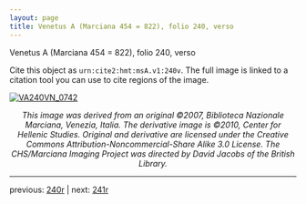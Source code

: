 ```yaml
---
layout: page
title: Venetus A (Marciana 454 = 822), folio 240, verso
---
```


Venetus A (Marciana 454 = 822), folio 240, verso

Cite this object as `urn:cite2:hmt:msA.v1:240v`.  The full image is linked to a citation tool you can use to cite regions of the image.

[![VA240VN_0742](http://www.homermultitext.org/iipsrv?IIIF=/project/homer/pyramidal/deepzoom/hmt/vaimg/2017a/VA240VN_0742.tif/full/800,/0/default.jpg)](http://www.homermultitext.org/ict2/?urn=urn:cite2:hmt:vaimg.2017a:VA240VN_0742) 

<p style="text-align: center; font-style: italic;">This image was derived from an original ©2007, Biblioteca Nazionale Marciana, Venezia, Italia. The derivative image is ©2010, Center for Hellenic Studies. Original and derivative are licensed under the Creative Commons Attribution-Noncommercial-Share Alike 3.0 License. The CHS/Marciana Imaging Project was directed by David Jacobs of the British Library.</p>

---

previous: [240r](../240r/) | next: [241r](../241r/)